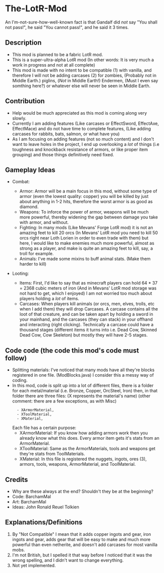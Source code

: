 # The-LotR-Mod
 An I'm-not-sure-how-well-known fact is that Gandalf did _not_ say "You shall not pass!", he said "You cannot pass!", and he said it 3 times.

## Description
 - This mod is planned to be a fabric LotR mod.
 - This is a super-ultra-alpha LotR mod (In other words: It is very much a work in progress and not at all complete)
 - This mod is made with no intent to be compatible (1) with vanilla, and therefore I will not be adding carcases (2) for zombies, (Probably not in Middle Earth.) piglins, (_Not_ in Middle Earth!) Endermen, (Must I even say somthing here?) or whatever else will never be seen in Middle Earth.

## Contribution
 - Help would be much appreciated as this mod is coming along very slowly.
 - Currently I am adding features (Like carcases or EffectSword, EffectAxe, EffectMace) and do not have time to complete features, (Like adding carcases for rabbits, bats, salmon, or what have you)
 - As I am focusing on adding features (not so much content) and I don't want to leave holes in the project, I end up overlooking a _lot_ of things (i.e toughness and knockback resistance of armors, or like proper item grouping) and those things definitively need fixed.

## Gameplay Ideas
- Combat:
  - Armor: Armor will be a main focus in this mod, without some type of armor (even the lowest quality: copper) you will be killed by just about anything in 1-2 hits, therefore the worst armor is as good as diamond.
  - Weapons: To inforce the power of armor, weapons will be much more powerful, thereby widening the gap between damage you take with armor, and without.
  - Fighting: In many mods (Like Mevans' Forge LotR mod) it is not an amazing feet to kill 20 orcs (In Mevans' LotR mod you need to kill 50 orcs right near Loth Lorien in order to even trade with them) but here, I would like to make enemies much more powerful, almost as strong as a player, and make is quite an amazing feet to kill, say, a troll for example.
  - Animals: I've made some mixins to buff animal stats. (Make them harder to kill)

 - Looting:
   - Items: First, I'd like to say that as minecraft players can hold 64 * 37 = 2368 cubic meters of iron (And in Mevans' LotR mod storage was not hard to get, which I enjoyed) I am not worried too much about players holding a _lot_ of items.
   - Carcases: When players kill animals (or orcs, men, elves, trolls, etc when I add them) they will drop Carcases. A carcase contains all the loot of that creature, and can be taken apart by holding a sword in your mainhand, and the carcases (they can stack) in your offhand and interacting (right clicking). Technically a carcase could have a thousand stages (different items it turns into i.e. Dead Cow, Skinned Dead Cow, Cow Skeleton) but mostly they will have 2-5 stages.
  
## Code code (the code this mod's code must follow)
 - Splitting materials: I've noticed that many mods have all they're blocks registered in one file. (ModBlocks.java) I consider this a messy way of coding.
 - In this mod, code is split up into a lot of different files, there is a folder for each metal/material (i.e. Bronze, Copper, OrcSteel, Iron) then, in that folder there are three files: (X represents the material's name) (other comment: there are a few exceptions, as with Misc)
     ```
       - XArmorMaterial,
       - XToolMaterial,
       - XMaterial,
     ```
    Each file has a certain purpose:
      - XArmorMaterial: If you know how adding armors work then you already know what this does. Every armor item gets it's stats from an ArmorMaterial.
      - XToolMaterial: Same as the ArmorMaterials, tools and weapons get they're stats from ToolMaterials.
      - XMaterial: In this file is registered the nuggets, ingots, ores  (3), armors, tools, weapons, ArmorMaterial, and ToolMaterial.
 

## Credits
- Why are these always at the end? Shouldn't they be at the beginning?
- Code: BarchamMal
- Art: BarchamMal
- Ideas: John Ronald Reuel Tolkien

## Explanations/Definitions
 1. By "Not Compatible" I mean that it adds copper ingots and gear, iron ingots and gear, adds gear that will be easy to make and much more powerful than even netherite, and doesn't add carcases for most vanilla mobs.
 2. I'm not British, but I spelled it that way before I noticed that it was the wrong spelling, and I didn't want to change everything.
 3. Not yet implemented.
